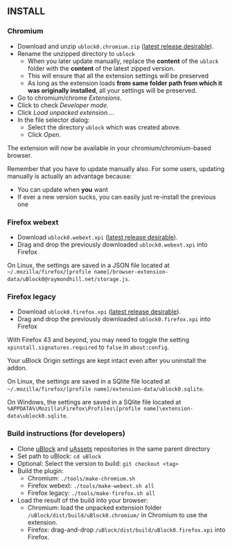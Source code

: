 ## INSTALL

### Chromium

- Download and unzip `ublock0.chromium.zip` ([latest release desirable](https://github.com/gorhill/uBlock/releases)).
- Rename the unzipped directory to `ublock`
    - When you later update manually, replace the **content** of the `ublock` folder with the **content** of the latest zipped version.
    - This will ensure that all the extension settings will be preserved
    - As long as the extension loads **from same folder path from which it was originally installed**, all your settings will be preserved.
- Go to chromium/chrome *Extensions*.
- Click to check *Developer mode*.
- Click *Load unpacked extension...*.
- In the file selector dialog:
    - Select the directory `ublock` which was created above.
    - Click *Open*.

The extension will now be available in your chromium/chromium-based browser.

Remember that you have to update manually also. For some users, updating manually is actually an advantage because:
- You can update when **you** want
- If ever a new version sucks, you can easily just re-install the previous one

### Firefox webext

- Download `ublock0.webext.xpi` ([latest release desirable](https://github.com/gorhill/uBlock/releases)). 
- Drag and drop the previously downloaded `ublock0.webext.xpi` into Firefox

On Linux, the settings are saved in a JSON file located at `~/.mozilla/firefox/[profile name]/browser-extension-data/uBlock0@raymondhill.net/storage.js`.

### Firefox legacy

- Download `ublock0.firefox.xpi` ([latest release desirable](https://github.com/gorhill/uBlock/releases)). 
- Drag and drop the previously downloaded `ublock0.firefox.xpi` into Firefox

With Firefox 43 and beyond, you may need to toggle the setting `xpinstall.signatures.required` to `false` in `about:config`.

Your uBlock Origin settings are kept intact even after you uninstall the addon.

On Linux, the settings are saved in a SQlite file located at `~/.mozilla/firefox/[profile name]/extension-data/ublock0.sqlite`.

On Windows, the settings are saved in a SQlite file located at `%APPDATA%\Mozilla\Firefox\Profiles\[profile name]\extension-data\ublock0.sqlite`.

### Build instructions (for developers)

- Clone [uBlock](https://github.com/gorhill/uBlock) and [uAssets](https://github.com/uBlockOrigin/uAssets) repositories in the same parent directory
- Set path to uBlock: `cd uBlock`
- Optional: Select the version to build: `git checkout <tag>`
- Build the plugin:
    - Chromium: `./tools/make-chromium.sh`
    - Firefox webext: `./tools/make-webext.sh all`
    - Firefox legacy: `./tools/make-firefox.sh all`
- Load the result of the build into your browser:
    - Chromium: load the unpacked extension folder `/uBlock/dist/build/uBlock0.chromium/` in Chromium to use the extension.
    - Firefox: drag-and-drop `/uBlock/dist/build/uBlock0.firefox.xpi` into Firefox.
   
